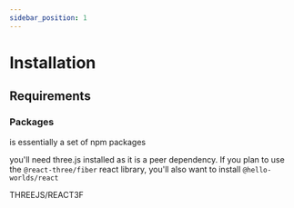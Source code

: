 ```yaml
---
sidebar_position: 1
---
```


# Installation

## Requirements

### Packages

is essentially a set of npm packages

you'll need three.js installed as it is a peer dependency. If you plan to use the `@react-three/fiber` react library, you'll also want to install `@hello-worlds/react`

THREEJS/REACT3F
